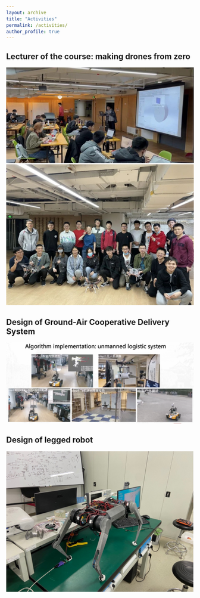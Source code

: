 ```yaml
---
layout: archive
title: "Activities"
permalink: /activities/
author_profile: true
---
```


## Lecturer of the course: making drones from zero 
![lecturer](/images/lecturer.jpg#pic_center)
![Course](/images/Course.jpeg#pic_center)

## Design of Ground-Air Cooperative Delivery System
![unmanned delivery](/images/unmanned_delivery.png)

## Design of legged robot
![legged robot](/images/legged_robot.jpg)
